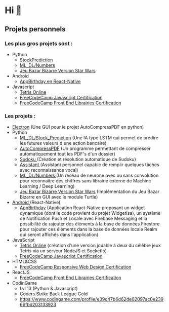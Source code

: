 # Hi 👋

## Projets personnels

### Les plus gros projets sont :
- Python
  - <a href="https://github.com/Pierrad/IA_Python/tree/master/Stock_Prediction">StockPrediction</a> 
  - <a href="https://github.com/Pierrad/IA_Python/tree/master/Numbers">ML_DL/Numbers</a>
  - <a href="https://github.com/Pierrad/IA_Python/tree/master/BazarBizarre"> Jeu Bazar Bizarre Version Star Wars</a> 
- Android
  - <a href="https://github.com/Pierrad/AppBirthday">AppBirthday en React-Native</a>
- Javascript
  - <a href = "https://github.com/Pierrad/Tetris_NodeJS"> Tetris Online</a>
  - <a href="https://github.com/Pierrad/FreeCodeCamp_JavaScript"> FreeCodeCamp Javascript Certification </a><br>
  - <a href="https://github.com/Pierrad/FreeCodeCamp_ReactJS"> FreeCodeCamp Front End Librairies Certification </a><br>
### Les projets :
- <a href="https://github.com/Pierrad/Programmation/tree/master/Electron">Electron</a> (Une GUI pour le projet AutoCompressPDF en python)
- <a>Python </a>
  - <a href="https://github.com/Pierrad/IA_Python/tree/master/Stock_Prediction">ML_DL/Stock_Prediction</a> (Une IA type LSTM qui permet de prédire les futures valeurs d'une action bancaire)
  - <a href="https://github.com/Pierrad/AutoCompressPDF_Python"> AutoCompressPDF</a> (Un programme permettant de compresser automatiquement tout les PDF's d'un dossier)
  - <a href= "https://github.com/Pierrad/Sudoku_Python"> Sudoku </a> (Création et résolution automatique de Sudoku)
  - <a href = "https://github.com/Pierrad/Assistant_Python"> Assistant </a> (Assistant personnel capable de remplir quelques tâches avec reconnaissance vocal)
  - <a href = "https://github.com/Pierrad/IA_Python/tree/master/Numbers"> ML_DL/Numbers </a>(Un réseau de neurone avec ou sans convolution pour reconnaître des chiffres sans librairie externe de Machine Learning / Deep Learning)
  - <a href="https://github.com/Pierrad/IA_Python/tree/master/BazarBizarre"> Jeu Bazar Bizarre Version Star Wars</a> (Implémentation du Jeu Bazar Bizarre en GUI avec le module Turtle)
- <a href="https://github.com/Pierrad/Programmation/tree/master/Android"> Android </a> (React-Native)
  - <a href ="https://github.com/Pierrad/AppBirthday">AppBirthday</a> (Application React-Native proposant un widget dynamique (dont le code provient du projet WidgetIsa), un système de Notification Push et Locale avec Firebase Messaging et la possibilité de rajouter des éléments à la base de données Firestore pour rajouter ces éléments dans la base de données locale Realm qui seront affichés dans l'application)
- JavaScript 
  - <a href = "https://github.com/Pierrad/Programmation/tree/master/Javascript/Tetris"> Tetris Online</a> (création d'une version jouable à deux du célèbre jeux Tetris via un serveur NodeJS et SocketIo) 
  - <a href="https://github.com/Pierrad/FreeCodeCamp_JavaScript"> FreeCodeCamp Javascript Certification </a>
- HTML&CSS 
  - <a href="https://github.com/Pierrad/FreeCodeCamp_HTML_CSS"> FreeCodeCamp Responsive Web Design Certification </a>
- ReactJS 
  - <a href="https://github.com/Pierrad/FreeCodeCamp_ReactJS"> FreeCodeCamp Front End Librairies Certification </a><br>
- CodinGame
  - Lvl 13 (Python & Javascript) 
  - Coders Strike Back League Gold
  - https://www.codingame.com/profile/e39c47b6d62de02097ac0e23966fbd203133923
